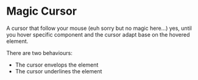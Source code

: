 # Magic Cursor

A cursor that follow your mouse (euh sorry but no magic here...) yes, until you hover specific component and the cursor adapt base on the hovered element.

There are two behaviours:

- The cursor envelops the element
- The cursor underlines the element
